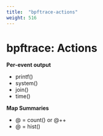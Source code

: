 ```yaml
---
title:  "bpftrace-actions"
weight: 516
---
```


# bpftrace: Actions

**Per-event output**

- printf()
- system()
- join()
- time()

**Map Summaries**

- @ = count() or @++
- @ = hist()

